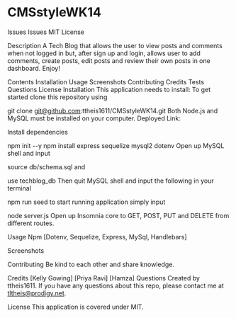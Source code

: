 # CMSstyleWK14

Issues Issues MIT License

Description
A Tech Blog that allows the user to view posts and comments when not logged in but, after sign up and login, allows user to add comments, create posts, edit posts and review their own posts in one dashboard. Enjoy!

Contents
Installation
Usage
Screenshots
Contributing
Credits
Tests
Questions
License
Installation
This application needs to install: To get started clone this repository using

git clone git@github.com:ttheis1611/CMSstyleWK14.git Both Node.js and MySQL must be installed on your computer. Deployed Link: 

Install dependencies

npm init --y npm install express sequelize mysql2 dotenv Open up MySQL shell and input

source db/schema.sql and

use techblog_db Then quit MySQL shell and input the following in your terminal

npm run seed to start running application simply input

node server.js Open up Insomnia core to GET, POST, PUT and DELETE from different routes.

Usage
Npm [Dotenv, Sequelize, Express, MySql, Handlebars]

Screenshots


Contributing
Be kind to each other and share knowledge.

Credits
[Kelly Gowing]
[Priya Ravi]
[Hamza]
Questions
Created by ttheis1611. If you have any questions about this repo, please contact me at tltheis@prodigy.net.

License
This application is covered under MIT.
